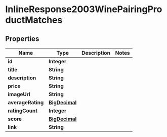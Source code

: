 

# InlineResponse2003WinePairingProductMatches

## Properties

Name | Type | Description | Notes
------------ | ------------- | ------------- | -------------
**id** | **Integer** |  | 
**title** | **String** |  | 
**description** | **String** |  | 
**price** | **String** |  | 
**imageUrl** | **String** |  | 
**averageRating** | [**BigDecimal**](BigDecimal.md) |  | 
**ratingCount** | **Integer** |  | 
**score** | [**BigDecimal**](BigDecimal.md) |  | 
**link** | **String** |  | 



